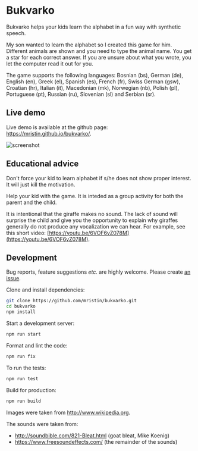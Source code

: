 Bukvarko
========
Bukvarko helps your kids learn the alphabet in a fun way with synthetic speech.

My son wanted to learn the alphabet so I created this game for him. Different animals 
are shown and you need to type the animal name. You get a star for each
correct answer. If you are unsure about what you wrote, you let the computer read it 
out for you.

The game supports the following languages:
Bosnian (bs), German (de), English (en), Greek (el), Spanish (es), French (fr), 
Swiss German (gsw), Croatian (hr), Italian (it), Macedonian (mk), Norwegian (nb), 
Polish (pl), Portuguese (pt), Russian (ru), Slovenian (sl) and Serbian (sr).

Live demo
---------
Live demo is available at the github page: https://mristin.github.io/bukvarko/.

![screenshot](https://media.githubusercontent.com/media/mristin/bukvarko/master/screenshot.png)

Educational advice
------------------
Don't force your kid to learn alphabet if s/he does not show
proper interest. It will just kill the motivation.

Help your kid with the game. It is inteded as a group activity
for both the parent and the child.

It is intentional that the giraffe makes no sound. The lack of sound
will surprise the child and give you the opportunity to 
explain why giraffes generally do not produce any vocalization we can hear. 
For example, see this short video: 
[https://youtu.be/6VOF6vZ078M](https://youtu.be/6VOF6vZ078M).

Development
-----------
Bug reports, feature suggestions *etc.* are highly welcome. Please create 
[an issue](https://github.com/mristin/bukvarko/issues/new). 

Clone and install dependencies:

```bash
git clone https://github.com/mristin/bukvarko.git
cd bukvarko
npm install
```

Start a development server:

```bash
npm run start
```

Format and lint the code:

```bash
npm run fix
```

To run the tests:

```bash
npm run test
```

Build for production:

```bash
npm run build
```

Images were taken from http://www.wikipedia.org.

The sounds were taken from:
* http://soundbible.com/821-Bleat.html (goat bleat, Mike Koenig)
* https://www.freesoundeffects.com/ (the remainder of the sounds)
